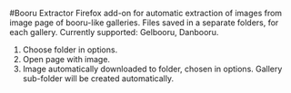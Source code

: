 #Booru Extractor
Firefox add-on for automatic extraction of images from image page of booru-like galleries. Files saved in a separate folders, for each gallery. Currently supported: Gelbooru, Danbooru.
1. Choose folder in options.
2. Open page with image.
3. Image automatically downloaded to folder, chosen in options. Gallery sub-folder will be created automatically.